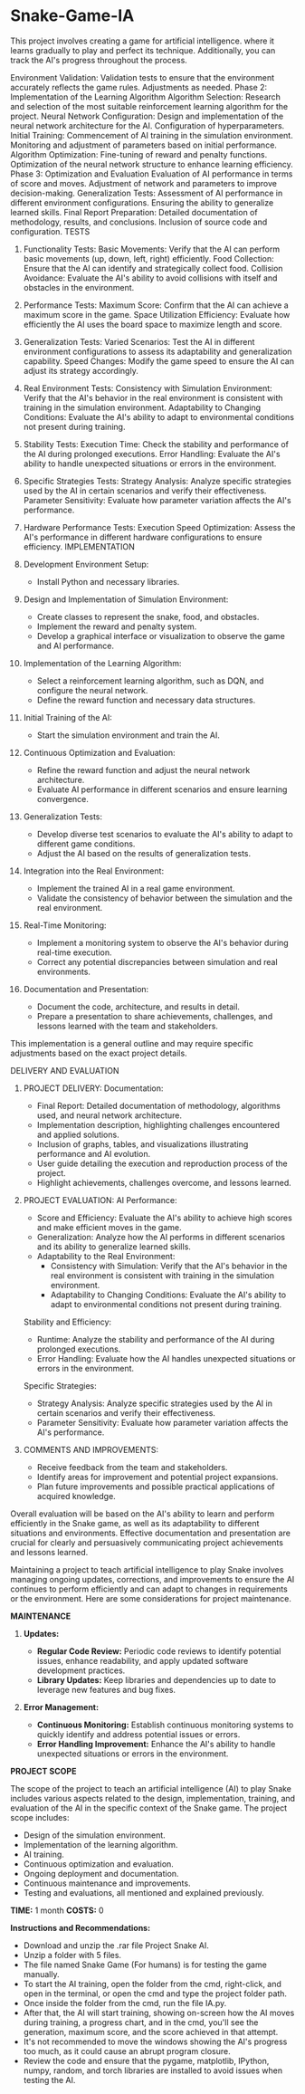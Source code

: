 # Snake-Game-IA
This project involves creating a game for artificial intelligence.
where it learns gradually to play and perfect its technique. 
Additionally, you can track the AI's progress throughout the process.

Environment Validation:
Validation tests to ensure that the environment accurately reflects the game rules.
Adjustments as needed.
Phase 2: Implementation of the Learning Algorithm
Algorithm Selection:
Research and selection of the most suitable reinforcement learning algorithm for the project.
Neural Network Configuration:
Design and implementation of the neural network architecture for the AI.
Configuration of hyperparameters.
Initial Training:
Commencement of AI training in the simulation environment.
Monitoring and adjustment of parameters based on initial performance.
Algorithm Optimization:
Fine-tuning of reward and penalty functions.
Optimization of the neural network structure to enhance learning efficiency.
Phase 3: Optimization and Evaluation
Evaluation of AI performance in terms of score and moves.
Adjustment of network and parameters to improve decision-making.
Generalization Tests:
Assessment of AI performance in different environment configurations.
Ensuring the ability to generalize learned skills.
Final Report Preparation:
Detailed documentation of methodology, results, and conclusions.
Inclusion of source code and configuration.
TESTS
1. Functionality Tests:
Basic Movements: Verify that the AI can perform basic movements (up, down, left, right) efficiently.
Food Collection: Ensure that the AI can identify and strategically collect food.
Collision Avoidance: Evaluate the AI's ability to avoid collisions with itself and obstacles in the environment.
2. Performance Tests:
Maximum Score: Confirm that the AI can achieve a maximum score in the game.
Space Utilization Efficiency: Evaluate how efficiently the AI uses the board space to maximize length and score.
3. Generalization Tests:
Varied Scenarios: Test the AI in different environment configurations to assess its adaptability and generalization capability.
Speed Changes: Modify the game speed to ensure the AI can adjust its strategy accordingly.
4. Real Environment Tests:
Consistency with Simulation Environment: Verify that the AI's behavior in the real environment is consistent with training in the simulation environment.
Adaptability to Changing Conditions: Evaluate the AI's ability to adapt to environmental conditions not present during training.
5. Stability Tests:
Execution Time: Check the stability and performance of the AI during prolonged executions.
Error Handling: Evaluate the AI's ability to handle unexpected situations or errors in the environment.
6. Specific Strategies Tests:
Strategy Analysis: Analyze specific strategies used by the AI in certain scenarios and verify their effectiveness.
Parameter Sensitivity: Evaluate how parameter variation affects the AI's performance.
7. Hardware Performance Tests:
Execution Speed Optimization: Assess the AI's performance in different hardware configurations to ensure efficiency.
IMPLEMENTATION

1. Development Environment Setup:
   - Install Python and necessary libraries.

2. Design and Implementation of Simulation Environment:
   - Create classes to represent the snake, food, and obstacles.
   - Implement the reward and penalty system.
   - Develop a graphical interface or visualization to observe the game and AI performance.

3. Implementation of the Learning Algorithm:
   - Select a reinforcement learning algorithm, such as DQN, and configure the neural network.
   - Define the reward function and necessary data structures.

4. Initial Training of the AI:
   - Start the simulation environment and train the AI.

5. Continuous Optimization and Evaluation:
   - Refine the reward function and adjust the neural network architecture.
   - Evaluate AI performance in different scenarios and ensure learning convergence.

6. Generalization Tests:
   - Develop diverse test scenarios to evaluate the AI's ability to adapt to different game conditions.
   - Adjust the AI based on the results of generalization tests.

7. Integration into the Real Environment:
   - Implement the trained AI in a real game environment.
   - Validate the consistency of behavior between the simulation and the real environment.

8. Real-Time Monitoring:
   - Implement a monitoring system to observe the AI's behavior during real-time execution.
   - Correct any potential discrepancies between simulation and real environments.

9. Documentation and Presentation:
   - Document the code, architecture, and results in detail.
   - Prepare a presentation to share achievements, challenges, and lessons learned with the team and stakeholders.

This implementation is a general outline and may require specific adjustments based on the exact project details.

DELIVERY AND EVALUATION

1. PROJECT DELIVERY:
   Documentation:
   - Final Report: Detailed documentation of methodology, algorithms used, and neural network architecture.
   - Implementation description, highlighting challenges encountered and applied solutions.
   - Inclusion of graphs, tables, and visualizations illustrating performance and AI evolution.
   - User guide detailing the execution and reproduction process of the project.
   - Highlight achievements, challenges overcome, and lessons learned.

2. PROJECT EVALUATION:
   AI Performance:
   - Score and Efficiency: Evaluate the AI's ability to achieve high scores and make efficient moves in the game.
   - Generalization: Analyze how the AI performs in different scenarios and its ability to generalize learned skills.
   - Adaptability to the Real Environment:
     - Consistency with Simulation: Verify that the AI's behavior in the real environment is consistent with training in the simulation environment.
     - Adaptability to Changing Conditions: Evaluate the AI's ability to adapt to environmental conditions not present during training.

   Stability and Efficiency:
   - Runtime: Analyze the stability and performance of the AI during prolonged executions.
   - Error Handling: Evaluate how the AI handles unexpected situations or errors in the environment.

   Specific Strategies:
   - Strategy Analysis: Analyze specific strategies used by the AI in certain scenarios and verify their effectiveness.
   - Parameter Sensitivity: Evaluate how parameter variation affects the AI's performance.

3. COMMENTS AND IMPROVEMENTS:
   - Receive feedback from the team and stakeholders.
   - Identify areas for improvement and potential project expansions.
   - Plan future improvements and possible practical applications of acquired knowledge.

Overall evaluation will be based on the AI's ability to learn and perform efficiently in the Snake game, as well as its adaptability to different situations and environments. Effective documentation and presentation are crucial for clearly and persuasively communicating project achievements and lessons learned.

Maintaining a project to teach artificial intelligence to play Snake involves managing ongoing updates, corrections, and improvements to ensure the AI continues to perform efficiently and can adapt to changes in requirements or the environment. Here are some considerations for project maintenance.


**MAINTENANCE**

1. **Updates:**
   - **Regular Code Review:** Periodic code reviews to identify potential issues, enhance readability, and apply updated software development practices.
   - **Library Updates:** Keep libraries and dependencies up to date to leverage new features and bug fixes.

2. **Error Management:**
   - **Continuous Monitoring:** Establish continuous monitoring systems to quickly identify and address potential issues or errors.
   - **Error Handling Improvement:** Enhance the AI's ability to handle unexpected situations or errors in the environment.

**PROJECT SCOPE**

The scope of the project to teach an artificial intelligence (AI) to play Snake includes various aspects related to the design, implementation, training, and evaluation of the AI in the specific context of the Snake game. The project scope includes:
- Design of the simulation environment.
- Implementation of the learning algorithm.
- AI training.
- Continuous optimization and evaluation.
- Ongoing deployment and documentation.
- Continuous maintenance and improvements.
- Testing and evaluations, all mentioned and explained previously.

**TIME:** 1 month
**COSTS:** 0

**Instructions and Recommendations:**
- Download and unzip the .rar file Project Snake AI.
- Unzip a folder with 5 files.
- The file named Snake Game (For humans) is for testing the game manually.
- To start the AI training, open the folder from the cmd, right-click, and open in the terminal, or open the cmd and type the project folder path.
- Once inside the folder from the cmd, run the file IA.py.
- After that, the AI will start training, showing on-screen how the AI moves during training, a progress chart, and in the cmd, you'll see the generation, maximum score, and the score achieved in that attempt.
- It's not recommended to move the windows showing the AI's progress too much, as it could cause an abrupt program closure.
- Review the code and ensure that the pygame, matplotlib, IPython, numpy, random, and torch libraries are installed to avoid issues when testing the AI.
